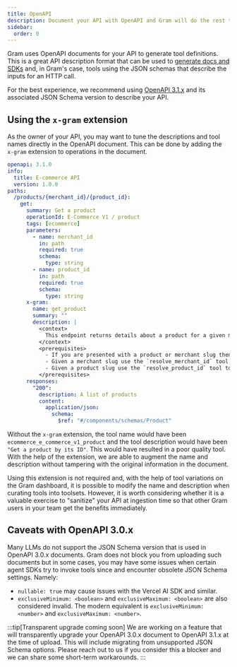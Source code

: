 ```yaml
---
title: OpenAPI
description: Document your API with OpenAPI and Gram will do the rest to turn it into tools
sidebar:
  order: 0
---
```


Gram uses OpenAPI documents for your API to generate tool definitions. This is a great API description format that can be used to [generate docs and SDKs][speakeasy] and, in Gram's case, tools using the JSON schemas that describe the inputs for an HTTP call.

[speakeasy]: https://speakeasy.com

For the best experience, we recommend using [OpenAPI 3.1.x][oas_3-1-1] and its associated JSON Schema version to describe your API.

[oas_3-1-1]: https://spec.openapis.org/oas/v3.1.1

## Using the `x-gram` extension

As the owner of your API, you may want to tune the descriptions and tool names directly in the OpenAPI document. This can be done by adding the `x-gram` extension to operations in the document.

```yaml {8,9,22-33}
openapi: 3.1.0
info:
  title: E-commerce API
  version: 1.0.0
paths:
  /products/{merchant_id}/{product_id}:
    get:
      summary: Get a product
      operationId: E-Commerce V1 / product
      tags: [ecommerce]
      parameters:
        - name: merchant_id
          in: path
          required: true
          schema:
            type: string
        - name: product_id
          in: path
          required: true
          schema:
            type: string
      x-gram:
        name: get_product
        summary: ""
        description: |
          <context>
            This endpoint returns details about a product for a given merchant. 
          </context>
          <prerequisites>
            - If you are presented with a product or merchant slug then you must first resolve these to their respective IDs.
            - Given a merchant slug use the `resolve_merchant_id` tool to get the merchant ID.
            - Given a product slug use the `resolve_product_id` tool to get the product ID.
          </prerequisites>
      responses:
        "200":
          description: A list of products
          content:
            application/json:
              schema:
                $ref: "#/components/schemas/Product"
```

Without the `x-gram` extension, the tool name would have been `ecommerce_e_commerce_v1_product` and the tool description would have been `"Get a product by its ID"`. This would have resulted in a poor quality tool. With the help of the extension, we are able to augment the name and description without tampering with the original information in the document.

Using this extension is not required and, with the help of tool variations on the Gram dashboard, it is possible to modify the name and description when curating tools into toolsets. However, it is worth considering whether it is a valuable exercise to "sanitize" your API at ingestion time so that other Gram users in your team get the benefits immediately.

## Caveats with OpenAPI 3.0.x

Many LLMs do not support the JSON Schema version that is used in OpenAPI 3.0.x documents. Gram does not block you from uploading such documents but in some cases, you may have some issues when certain agent SDKs try to invoke tools since and encounter obsolete JSON Schema settings. Namely:

- `nullable: true` may cause issues with the Vercel AI SDK and similar.
- `exclusiveMinimum: <boolean>` and `exclusiveMaximum: <boolean>` are also considered invalid. The modern equivalent is `exclusiveMinimum: <number>` and `exclusiveMaximum: <number>`.

:::tip[Transparent upgrade coming soon]
We are working on a feature that will transparently upgrade your OpenAPI 3.0.x document to OpenAPI 3.1.x at the time of upload. This will include migrating from unsupported JSON Schema options. Please reach out to us if you consider this a blocker and we can share some short-term workarounds.
:::
